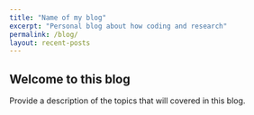 ```yaml
---
title: "Name of my blog"
excerpt: "Personal blog about how coding and research"
permalink: /blog/
layout: recent-posts
---
```


## Welcome to this blog

Provide a description of the topics that will covered in this blog.


